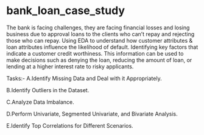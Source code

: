 # bank_loan_case_study

The bank is facing challenges, they are facing financial losses and losing business due to approval loans to the clients who can’t repay and rejecting those who can repay.
     Using EDA to understand how customer attributes & loan attributes influence the likelihood of default. Identifying key factors that indicate a customer credit worthiness. This information can be used to make decisions such as denying the loan, reducing the amount of loan, or lending at a higher interest rate to risky applicants.

Tasks:-
A.Identify Missing Data and Deal with it Appropriately.

B.Identify Outliers in the Dataset.

C.Analyze Data Imbalance.

D.Perform Univariate, Segmented Univariate, and Bivariate Analysis.

E.Identify Top Correlations for Different Scenarios.
